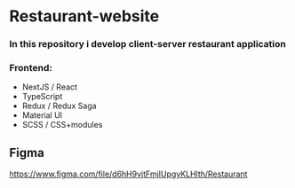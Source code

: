 # Restaurant-website
### In this repository i develop client-server restaurant application

### Frontend:
+ NextJS / React
+ TypeScript
+ Redux / Redux Saga
+ Material UI
+ SCSS / CSS+modules

## Figma
https://www.figma.com/file/d6hH9vjtFmjIUpgyKLHlth/Restaurant
